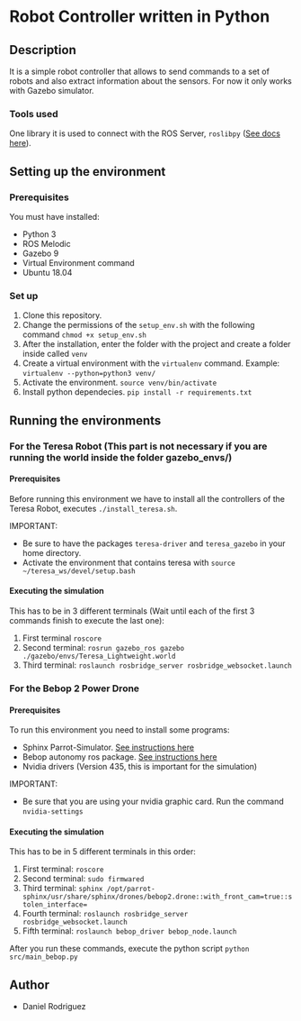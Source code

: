 # Robot Controller written in Python
## Description
It is a simple robot controller that allows to send commands to a set of robots and also extract information about the sensors. For now it only works with Gazebo simulator.
### Tools used
One library it is used to connect with the ROS Server, ```roslibpy``` ([See docs here](https://roslibpy.readthedocs.io/en/latest/reference/index.html)).
## Setting up the environment
### Prerequisites
You must have installed:
- Python 3
- ROS Melodic
- Gazebo 9
- Virtual Environment command
- Ubuntu 18.04

### Set up
1) Clone this repository.
2) Change the permissions of the ```setup_env.sh``` with the following command ```chmod +x setup_env.sh```
3) After the installation, enter the folder with the project and create a folder inside called ```venv```
4) Create a virtual environment with the ```virtualenv``` command. Example: ```virtualenv --python=python3 venv/```
5) Activate the environment. ```source venv/bin/activate```
6) Install python dependecies. ```pip install -r requirements.txt```

## Running the environments
### For the Teresa Robot (This part is not necessary if you are running the world inside the folder gazebo_envs/)
#### Prerequisites
Before running this environment we have to install all the controllers of the Teresa Robot, executes ```./install_teresa.sh```. 

IMPORTANT: 
- Be sure to have the packages ```teresa-driver``` and ```teresa_gazebo``` in your home directory.
- Activate the environment that contains teresa with ```source ~/teresa_ws/devel/setup.bash```


#### Executing the simulation
This has to be in 3 different terminals (Wait until each of the first 3 commands finish to execute the last one):
1) First terminal ```roscore```
2) Second terminal: ```rosrun gazebo_ros gazebo ./gazebo/envs/Teresa_Lightweight.world```
3) Third terminal: ```roslaunch rosbridge_server rosbridge_websocket.launch```
### For the Bebop 2 Power Drone
#### Prerequisites
To run this environment you need to install some programs:
- Sphinx Parrot-Simulator. [See instructions here](https://developer.parrot.com/docs/sphinx/installation.html)
- Bebop autonomy ros package. [See instructions here](https://bebop-autonomy.readthedocs.io/en/latest/installation.html)
- Nvidia drivers (Version 435, this is important for the simulation)

IMPORTANT:
- Be sure that you are using your nvidia graphic card. Run the command ```nvidia-settings```

#### Executing the simulation
This has to be in 5 different terminals in this order:
1) First terminal: ```roscore```
2) Second terminal: ```sudo firmwared```
3) Third terminal: ```sphinx /opt/parrot-sphinx/usr/share/sphinx/drones/bebop2.drone::with_front_cam=true::stolen_interface=```
4) Fourth terminal: ```roslaunch rosbridge_server rosbridge_websocket.launch```
5) Fifth terminal: ```roslaunch bebop_driver bebop_node.launch```

After you run these commands, execute the python script ```python src/main_bebop.py```

## Author
- Daniel Rodriguez